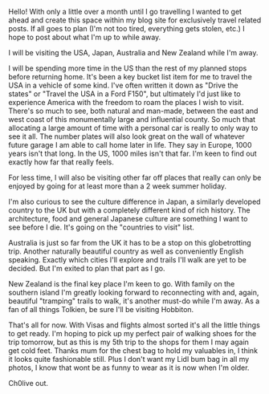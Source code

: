 Hello! With only a little over a month until I go travelling I wanted to get ahead and create this space within my blog site for exclusively travel related posts. If all goes to plan (I'm not too tired, everything gets stolen, etc.) I hope to post about what I'm up to while away.


I will be visiting the USA, Japan, Australia and New Zealand while I'm away.


I will be spending more time in the US than the rest of my planned stops before returning home. It's been a key bucket list item for me to travel the USA in a vehicle of some kind. I've often written it down as "Drive the states" or "Travel the USA in a Ford F150", but ultimately I'd just like to experience America with the freedom to roam the places I wish to visit. There's so much to see, both natural and man-made, between the east and west coast of this monumentally large and influential county. So much that allocating a large amount of time with a personal car is really to only way to see it all. The number plates will also look great on the wall of whatever future garage I am able to call home later in life. They say in Europe, 1000 years isn't that long. In the US, 1000 miles isn't that far. I'm keen to find out exactly how far that really feels.

For less time, I will also be visiting other far off places that really can only be enjoyed by going for at least more than a 2 week summer holiday.

I'm also curious to see the culture difference in Japan, a similarly developed country to the UK but with a completely different kind of rich history. The architecture, food and general Japanese culture are something I want to see before I die. It's going on the "countries to visit" list.

Australia is just so far from the UK it has to be a stop on this globetrotting trip. Another naturally beautiful country as well as conveniently English speaking. Exactly which cities I'll explore and trails I'll walk are yet to be decided. But I'm exited to plan that part as I go.

New Zealand is the final key place I'm keen to go. With family on the southern island I'm greatly looking forward to reconnecting with and, again, beautiful "tramping" trails to walk, it's another must-do while I'm away. As a fan of all things Tolkien, be sure I'll be visiting Hobbiton.


That's all for now. With Visas and flights almost sorted it's all the little things to get ready. I'm hoping to pick up my perfect pair of walking shoes for the trip tomorrow, but as this is my 5th trip to the shops for them I may again get cold feet. Thanks mum for the chest bag to hold my valuables in, I think it looks quite fashionable still. Plus I don't want my Lidl bum bag in all my photos, I know that wont be as funny to wear as it is now when I'm older.

Ch0live out.